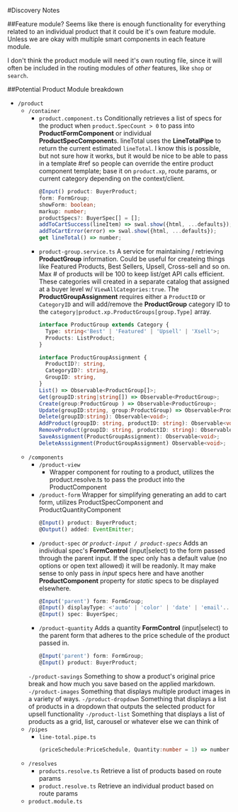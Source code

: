#Discovery Notes

##Feature module?
Seems like there is enough functionality for everything related to an individual product that it could be it's own feature module. Unless we are okay with multiple smart components in each feature module.

I don't think the product module will need it's own routing file, since it will often be included in the routing modules of _other_ features, like `shop` or `search`.

##Potential Product Module breakdown
- `/product`
  - `/container`
    - `product.component.ts`
      Conditionally retrieves a list of specs for the product when `product.SpecCount > 0` to pass into **ProductFormComponent** or individual **ProductSpecComponent**s. lineTotal uses the **LineTotalPipe** to return the current estimated `lineTotal`. I know this is possible, but not sure how it works, but it would be nice to be able to pass in a template #ref so people can override the entire product component template; base it on `product.xp`, route params, or current category depending on the context/client.
      ```typescript
      @Input() product: BuyerProduct;
      form: FormGroup;
      showForm: boolean;
      markup: number;
      productSpecs?: BuyerSpec[] = [];
      addToCartSuccess(lineItem) => swal.show({html, ...defaults});
      addToCartError(error) => swal.show({html, ...defaults});
      get lineTotal() => number;
      ```
    - `product-group.service.ts`
    A service for maintaining / retrieving **ProductGroup** information. Could be useful for createing things like Featured Products, Best Sellers, Upsell, Cross-sell and so on. Max # of products will be 100 to keep list/get API calls efficient. These categories will created in a separate catalog that assigned at a buyer level w/ `ViewAllCategories:true`.
    The **ProductGroupAssignment** requires either a `ProductID` or `CategoryID` and will add/remove the **ProductGroup** category ID to the `category|product.xp.ProductGroups[group.Type]` array.
      ```typescript
      interface ProductGroup extends Category {
        Type: string<'Best' | 'Featured' | 'Upsell' | 'Xsell'>;
        Products: ListProduct;
      }

      interface ProductGroupAssignment {
        ProductID?: string,
        CategoryID?: string,
        GroupID: string,
      }
      List() => Observable<ProductGroup[]>;
      Get(groupID:string|string[]) => Observable<ProductGroup>;
      Create(group:ProductGroup ) => Observable<ProductGroup>;
      Update(groupID:string, group:ProductGroup) => Observable<ProductGroup>;
      Delete(groupID:string): Observable<void>;
      AddProduct(groupID: string, productID: string): Observable<void>;
      RemoveProduct(groupID: string, productID: string): Observable<void>;
      SaveAssignment(ProductGroupAssignment): Observable<void>;
      DeleteAsssignment(ProductGroupAssignment) Observable<void>;
      ```
  - `/components`
    - `/product-view`
      - Wrapper component for routing to a product, utilizes the product.resolve.ts to pass the product into the ProductComponent
    - `/product-form`
      Wrapper for simplifying generating an add to cart form, utilizes ProductSpecComponent and ProductQuantityComponent
      ```typescript
      @Input() product: BuyerProduct;
      @Output() added: EventEmitter;
      ```
    - `/product-spec` _or `product-input / product-specs`_
      Adds an individual spec's **FormControl** (input|select) to the form passed through the parent input. If the spec only has a default value (no options or open text allowed) it will be readonly. It may make sense to only pass in _input_ specs here and have another **ProductComponent** property for _static_ specs to be displayed elsewhere.
      ```typescript
      @Input('parent') form: FormGroup;
      @Input() displayType: <'auto' | 'color' | 'date' | 'email'...>;
      @Input() spec: BuyerSpec;
      ```
    - `/product-quantity`
      Adds a quantity **FormControl** (input|select) to the parent form that adheres to the price schedule of the product passed in.
      ```typescript
      @Input('parent') form: FormGroup;
      @Input() product: BuyerProduct;
      ```
    `-/product-savings`
    Something to show a product's original price break and how much you save based on the applied markdown.
    `-/product-images`
    Something that displays multiple product images in a variety of ways.
    `-/product-dropdown`
    Something that displays a list of products in a dropdown that outputs the selected product for upsell functionality
    `-/product-list`
    Something that displays a list of products as a grid, list, carousel or whatever else we can think of
  - `/pipes`
    - `line-total.pipe.ts`
      ```typescript
      (priceSchedule:PriceSchedule, Quantity:number = 1) => number
      ```
  - `/resolves`
    - `products.resolve.ts`
    Retrieve a list of products based on route params
    - `product.resolve.ts`
    Retrieve an individual product based on route params
  - `product.module.ts`